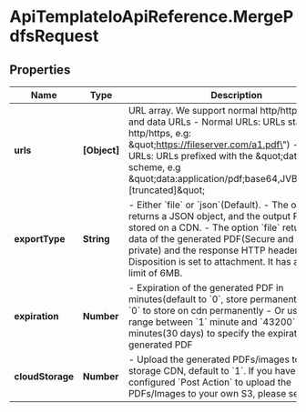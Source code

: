 # ApiTemplateIoApiReference.MergePdfsRequest

## Properties

Name | Type | Description | Notes
------------ | ------------- | ------------- | -------------
**urls** | **[Object]** | URL array. We support normal http/https URLs and data URLs - Normal URLs: URLs start with http/https, e.g: \&quot;https://fileserver.com/a1.pdf\&quot;) - Data URLs: URLs prefixed with the \&quot;data:\&quot; scheme, e.g \&quot;data:application/pdf;base64,JVBERi0xLjIg...[truncated]\&quot;  | 
**exportType** | **String** | - Either &#x60;file&#x60; or &#x60;json&#x60;(Default).   - The option &#x60;json&#x60; returns a JSON object, and the output PDF is stored on a CDN.   - The option &#x60;file&#x60; returns binary data of the generated PDF(Secure and completely private) and the response HTTP header Content-Disposition is set to attachment. It has a file size limit of 6MB.  | [optional] 
**expiration** | **Number** | - Expiration of the generated PDF in minutes(default to &#x60;0&#x60;, store permanently)   - Use &#x60;0&#x60; to store on cdn permanently   - Or use the range between &#x60;1&#x60; minute and &#x60;43200&#x60; minutes(30 days) to specify the expiration of the generated PDF  | [optional] 
**cloudStorage** | **Number** | - Upload the generated PDFs/images to our storage CDN, default to &#x60;1&#x60;. If you have configured &#x60;Post Action&#x60; to upload the PDFs/Images to your own S3, please set it to &#x60;0&#x60;.  | [optional] 


